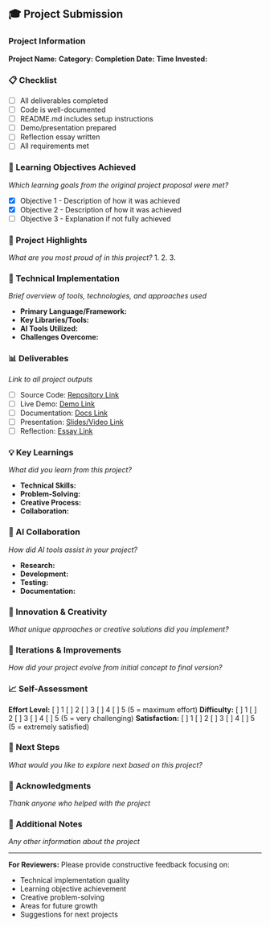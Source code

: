 ## 🎓 Project Submission

### Project Information
**Project Name:** 
**Category:** 
**Completion Date:** 
**Time Invested:** 

### 📋 Checklist
- [ ] All deliverables completed
- [ ] Code is well-documented
- [ ] README.md includes setup instructions
- [ ] Demo/presentation prepared
- [ ] Reflection essay written
- [ ] All requirements met

### 🎯 Learning Objectives Achieved
*Which learning goals from the original project proposal were met?*
- [x] Objective 1 - Description of how it was achieved
- [x] Objective 2 - Description of how it was achieved
- [ ] Objective 3 - Explanation if not fully achieved

### 🚀 Project Highlights
*What are you most proud of in this project?*
1. 
2. 
3. 

### 🔧 Technical Implementation
*Brief overview of tools, technologies, and approaches used*
- **Primary Language/Framework:** 
- **Key Libraries/Tools:** 
- **AI Tools Utilized:** 
- **Challenges Overcome:** 

### 📊 Deliverables
*Link to all project outputs*
- [ ] Source Code: [Repository Link]()
- [ ] Live Demo: [Demo Link]()
- [ ] Documentation: [Docs Link]()
- [ ] Presentation: [Slides/Video Link]()
- [ ] Reflection: [Essay Link]()

### 💡 Key Learnings
*What did you learn from this project?*
- **Technical Skills:** 
- **Problem-Solving:** 
- **Creative Process:** 
- **Collaboration:** 

### 🤖 AI Collaboration
*How did AI tools assist in your project?*
- **Research:** 
- **Development:** 
- **Testing:** 
- **Documentation:** 

### 🌟 Innovation & Creativity
*What unique approaches or creative solutions did you implement?*

### 🔄 Iterations & Improvements
*How did your project evolve from initial concept to final version?*

### 📈 Self-Assessment
**Effort Level:** [ ] 1 [ ] 2 [ ] 3 [ ] 4 [ ] 5 (5 = maximum effort)
**Difficulty:** [ ] 1 [ ] 2 [ ] 3 [ ] 4 [ ] 5 (5 = very challenging)
**Satisfaction:** [ ] 1 [ ] 2 [ ] 3 [ ] 4 [ ] 5 (5 = extremely satisfied)

### 🎯 Next Steps
*What would you like to explore next based on this project?*

### 🙏 Acknowledgments
*Thank anyone who helped with the project*

### 📝 Additional Notes
*Any other information about the project*

---

**For Reviewers:**
Please provide constructive feedback focusing on:
- Technical implementation quality
- Learning objective achievement
- Creative problem-solving
- Areas for future growth
- Suggestions for next projects